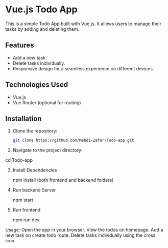 # Vue.js Todo App

This is a simple Todo App built with Vue.js. It allows users to manage their tasks by adding and deleting them.

## Features

- Add a new task.
- Delete tasks individually.
- Responsive design for a seamless experience on different devices.

## Technologies Used

- Vue.js
- Vue Router (optional for routing)

## Installation

1. Clone the repository:

   ```bash
   git clone https://github.com/Mehdi-Zafar/Todo-app.git
   ```

2. Navigate to the project directory:

cd Todo-app

3. Install Dependencies

   npm install (both frontend and backend folders)

4. Run backend Server

   npm start

5. Run frontend

   npm run dev

Usage:
Open the app in your browser.
View the todos on homepage.
Add a new task on create todo route.
Delete tasks individually using the cross icon.
